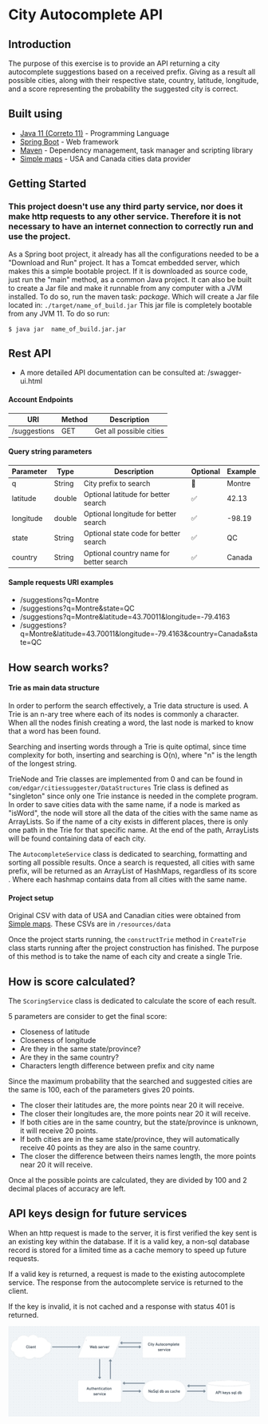 # City Autocomplete API

## Introduction
The purpose of this exercise is to provide an API returning a city autocomplete suggestions based on a received prefix.
Giving as a result all possible cities, along with their respective state, country, latitude, longitude, and a score
representing the probability the suggested city is correct.

## Built using
* [Java 11 (Correto 11)](https://docs.aws.amazon.com/corretto/latest/corretto-11-ug/downloads-list.html) - Programming Language
* [Spring Boot](https://spring.io/projects/spring-boot) - Web framework
* [Maven](https://maven.apache.org) - Dependency management, task manager and scripting library
* [Simple maps](https://simplemaps.com/data) - USA and Canada cities data provider

## Getting Started
### This project doesn't use any third party service, nor does it make http requests to any other service. Therefore it is not necessary to have an internet connection to correctly run and use the project.

As a Spring boot project, it already has all the configurations needed to be a "Download and Run" project.
It has a Tomcat embedded server, which makes this a simple bootable project.
If it is downloaded as source code, just run the "main" method, as a common Java project.
It can also be built to create a Jar file and make it runnable from any computer with a JVM installed.
To do so, run the maven task: *package*. Which will create a Jar file located in: `./target/name_of_build.jar`
This jar file is completely bootable from any JVM 11. To do so run:
```
$ java jar  name_of_build.jar.jar
```

## Rest API
* A more detailed API documentation can be consulted at: /swagger-ui.html

#### Account Endpoints
| URI | Method  | Description |
| ------------- | ------------- | ------------- |
| /suggestions  | GET  | Get all possible cities
#### Query string parameters
| Parameter | Type | Description | Optional | Example |
| ------------- | ------------- | ------------- | ------------- | ------------- |
| q  | String  | City prefix to search |  🚫 | Montre
| latitude  | double  | Optional latitude for better search |  ✅ | 42.13
| longitude  | double  | Optional longitude for better search |  ✅ | -98.19
| state  | String  | Optional state code for better search |  ✅ | QC
| country  | String  | Optional country name for better search |  ✅ | Canada
#### Sample requests URI examples
* /suggestions?q=Montre
* /suggestions?q=Montre&state=QC
* /suggestions?q=Montre&latitude=43.70011&longitude=-79.4163
* /suggestions?q=Montre&latitude=43.70011&longitude=-79.4163&country=Canada&state=QC


## How search works?
#### Trie as main data structure
In order to perform the search effectively, a Trie data structure is used.
A Trie is an n-ary tree where each of its nodes is commonly a character. When all the nodes finish creating a word,
the last node is marked to know that a word has been found.

Searching and inserting words through a Trie is quite optimal, since time complexity for both, inserting and searching
is O(n), where "n" is the length of the longest string.

TrieNode and Trie classes are implemented from 0 and can be found in `com/edgar/citiessuggester/DataStructures`
Trie class is defined as "singleton" since only one Trie instance is needed in the complete program.
In order to save cities data with the same name, if a node is marked as "isWord", the node will store all the data
of the cities with the same name as ArrayLists.
So if the name of a city exists in different places, there is only one path in the Trie for that specific name. At the end of
the path, ArrayLists will be found containing data of each city.

The `AutocompleteService` class is dedicated to searching, formatting and sorting all possible results.
Once a search is requested, all cities with same prefix, will be returned as an ArrayList of HashMaps, regardless of its score . Where each hashmap
contains data from all cities with the same name.

#### Project setup
Original CSV with data of USA and Canadian cities were obtained from [Simple maps](https://simplemaps.com/data).
These CSVs are in `/resources/data`

Once the project starts running, the `constructTrie` method in `CreateTrie` class starts running after
the project construction has finished.
The purpose of this method is to take the name of each city and create a single Trie.


## How is score calculated?
The `ScoringService` class is dedicated to calculate the score of each result.

5 parameters are consider to get the final score:
* Closeness of latitude
* Closeness of longitude
* Are they in the same state/province?
* Are they in the same country?
* Characters length difference between prefix and city name

Since the maximum probability that the searched and suggested cities are the same is 100, each of the parameters
gives 20 points.
* The closer their latitudes are, the more points near 20 it will receive.
* The closer their longitudes are, the more points near 20 it will receive.
* If both cities are in the same country, but the state/province is unknown, it will receive 20 points.
* If both cities are in the same state/province, they will automatically receive 40 points as they are also in the same country.
* The closer the difference between theirs names length, the more points near 20 it will receive.

Once al the possible points are calculated, they are divided by 100 and 2 decimal places of accuracy are left.


## API keys design for future services

When an http request is made to the server, it is first verified the key sent is an existing key within the database.
If it is a valid key, a non-sql database record is stored for a limited time as a cache memory to speed up future requests.

If a valid key is returned, a request is made to the existing autocomplete service. The response from the autocomplete
service is returned to the client.

If the key is invalid, it is not cached and a response with status 401 is returned.

![Alt text](src/main/resources/static/ApiKeysDesign.png "Design")
